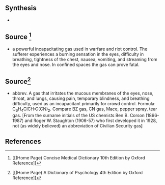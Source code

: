## Synthesis
- 
## Source [^1]
- a powerful incapacitating gas used in warfare and riot control. The sufferer experiences a burning sensation in the eyes, difficulty in breathing, tightness of the chest, nausea, vomiting, and streaming from the eyes and nose. In confined spaces the gas can prove fatal.
## Source[^2]
- abbrev. A gas that irritates the mucous membranes of the eyes, nose, throat, and lungs, causing pain, temporary blindness, and breathing difficulty, used as an incapacitant primarily for crowd control. Formula: $\mathrm{C}_{6} \mathrm{H}_{4} \mathrm{CICH}\text{:} \mathrm{C}(\mathrm{CN})_{2}$. Compare BZ gas, CN gas, Mace, pepper spray, tear gas. \[From the surname initials of the US chemists Ben B. Corson (1896-1987) and Roger W. Staughton (1906-57) who first developed it in 1928, not (as widely believed) an abbreviation of Civilian Security gas]
## References

[^1]: [[(Home Page) Concise Medical Dictionary 10th Edition by Oxford Reference]]
[^2]: [[(Home Page) A Dictionary of Psychology 4th Edition by Oxford Reference]]